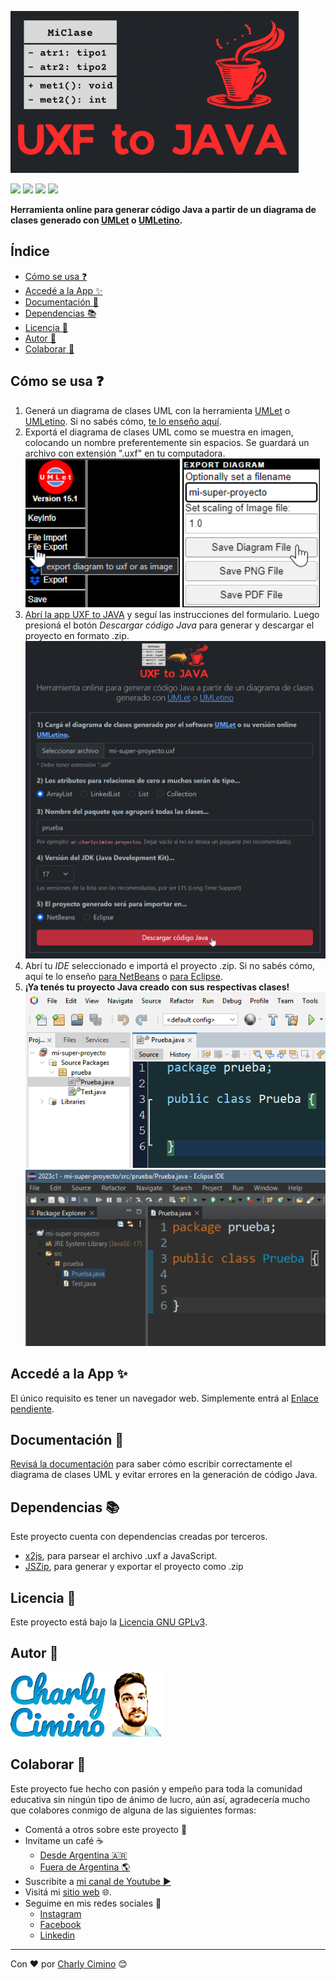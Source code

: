 ![Logo](/img/uxf-to-java-logo-min.gif)


![](https://img.shields.io/github/v/release/charlycimino/uxf-to-java?style=flat-square) ![](https://img.shields.io/github/languages/top/charlycimino/uxf-to-java?style=flat-square) ![](https://img.shields.io/github/stars/charlycimino/uxf-to-java?style=flat-square) ![](https://img.shields.io/github/license/CharlyCimino/uxf-to-java?style=flat-square)

**Herramienta online para generar código Java a partir de un diagrama de clases generado con [UMLet](https://www.umlet.com/) o [UMLetino](https://www.umletino.com/umletino.html).**

## Índice
- [Cómo se usa ❓](#cómo-se-usa-)
- [Accedé a la App ✨](#accedé-a-la-app-)
- [Documentación 📖](#documentación-)
- [Dependencias 📚](#dependencias-)
- [Licencia 📄](#licencia-)
- [Autor 👨](#autor-)
- [Colaborar 🎁](#colaborar-)

## Cómo se usa ❓
1. Generá un diagrama de clases UML con la herramienta [UMLet](https://www.umlet.com/) o [UMLetino](https://www.umletino.com/umletino.html). Si no sabés cómo, [te lo enseño aquí](https://youtu.be/PJPjYslwuKk).
2. Exportá el diagrama de clases UML como se muestra en imagen, colocando un nombre preferentemente sin espacios. Se guardará un archivo con extensión ".uxf" en tu computadora.
![Imagen de botón a presionar para exportar diagrama](img/instrucciones-1.png) ![Imagen de botón a presionar para exportar diagrama como .uxf](img/instrucciones-2.png)
3. [Abrí la app UXF to JAVA]() y seguí las instrucciones del formulario. Luego presioná el botón *Descargar código Java* para generar y descargar el proyecto en formato .zip.
![Imagen de botón a presionar para exportar proyecto Java](img/instrucciones-3.png)
4. Abrí tu *IDE* seleccionado e importá el proyecto .zip. Si no sabés cómo, aquí te lo enseño [para NetBeans](https://youtu.be/PJPjYslwuKk) o [para Eclipse]().
5. **¡Ya tenés tu proyecto Java creado con sus respectivas clases!**
![Imagen de botón a presionar para exportar proyecto como .uxf](img/instrucciones-4.png)![Imagen de botón a presionar para exportar proyecto como .uxf](img/instrucciones-5.png)

## Accedé a la App ✨ 
El único requisito es tener un navegador web. Simplemente entrá al [Enlace pendiente](https://www.umlet.com/).

## Documentación 📖

[Revisá la documentación](documentacion.md) para saber cómo escribir correctamente el diagrama de clases UML y evitar errores en la generación de código Java.

## Dependencias 📚
Este proyecto cuenta con dependencias creadas por terceros.
* [x2js](https://github.com/abdolence/x2js), para parsear el archivo .uxf a JavaScript.
* [JSZip](https://stuk.github.io/jszip/), para generar y exportar el proyecto como .zip

## Licencia 📄
Este proyecto está bajo la [Licencia GNU GPLv3](COPYING).

## Autor 👨

![Autor](img/cc.png)

## Colaborar 🎁

Este proyecto fue hecho con pasión y empeño para toda la comunidad educativa sin ningún tipo de ánimo de lucro, aún así, agradecería mucho que colabores conmigo de alguna de las siguientes formas:

* Comentá a otros sobre este proyecto 📢
* Invitame un café ☕
  * [Desde Argentina 🇦🇷](https://cafecito.app/charlycimino)
  * [Fuera de Argentina 🌎](https://cafecito.app/charlycimino)
* Suscribite a [mi canal de Youtube ▶️](https://paypal.me/charlycimino)
* Visitá mi [sitio web](https://charlycimino.com/) 🌐.
* Seguime en mis redes sociales 🤳
  * [Instagram](https://www.instagram.com/charlycimino/)
  * [Facebook](https://www.facebook.com/charlyycimino/)
  * [Linkedin](https://www.linkedin.com/in/charlycimino/)
---
Con ❤️ por [Charly Cimino](https://github.com/CharlyCimino) 😊
